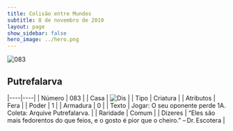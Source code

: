 ```yaml
---
title: Colisão entre Mundos
subtitle: 8 de novembro de 2019
layout: page
show_sidebar: false
hero_image: ../hero.png
---
```


![083](https://cdn.keyforgegame.com/media/card_front/pt/452_083_RX57XMFGRQ26_pt.png)

## Putrefalarva

|----|----|
| Número | 083 |
| Casa | ![Dis](https://archonarcana.com/images/thumb/e/e8/Dis.png/22px-Dis.png "Dis") |
| Tipo | Criatura |
| Atributos | Fera |
| Poder | 1 |
| Armadura | 0 |
| Texto | Jogar: O seu oponente perde 1A.  Coleta: Arquive Putrefalarva. |
| Raridade | Comum |
| Dizeres | “Eles são mais fedorentos do que feios,  e o gosto é pior que o cheiro.” – Dr. Escotera |
